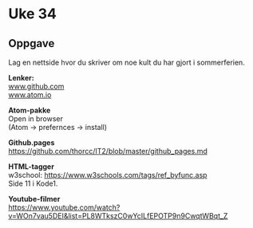 # Uke 34

## Oppgave  
Lag en nettside hvor du skriver om noe kult du har gjort i sommerferien.



**Lenker:**  
www.github.com  
www.atom.io

**Atom-pakke**  
 Open in browser  
(Atom -> prefernces -> install)

**Github.pages**  
https://github.com/thorcc/IT2/blob/master/github_pages.md

**HTML-tagger**  
w3school: https://www.w3schools.com/tags/ref_byfunc.asp   
Side 11 i Kode1.

**Youtube-filmer**  
https://www.youtube.com/watch?v=WOn7vau5DEI&list=PL8WTkszC0wYcILfEPOTP9n9CwqtWBqt_Z
